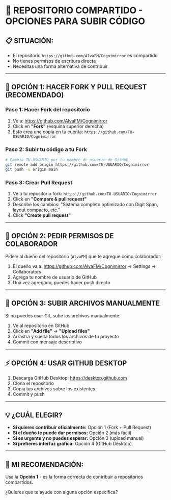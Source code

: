 # 🚨 REPOSITORIO COMPARTIDO - OPCIONES PARA SUBIR CÓDIGO

## 📋 SITUACIÓN:
- El repositorio `https://github.com/AlvaFM/Cognimirror` es compartido
- No tienes permisos de escritura directa
- Necesitas una forma alternativa de contribuir

---

## 🎯 OPCIÓN 1: HACER FORK Y PULL REQUEST (RECOMENDADO)

### Paso 1: Hacer Fork del repositorio
1. Ve a: https://github.com/AlvaFM/Cognimirror
2. Click en **"Fork"** (esquina superior derecha)
3. Esto crea una copia en tu cuenta: `https://github.com/TU-USUARIO/Cognimirror`

### Paso 2: Subir tu código a tu Fork
```bash
# Cambia TU-USUARIO por tu nombre de usuario de GitHub
git remote add origin https://github.com/TU-USUARIO/Cognimirror
git push -u origin main
```

### Paso 3: Crear Pull Request
1. Ve a tu repositorio fork: `https://github.com/TU-USUARIO/Cognimirror`
2. Click en **"Compare & pull request"**
3. Describe los cambios: "Sistema completo optimizado con Digit Span, layout compacto, etc."
4. Click **"Create pull request"**

---

## 🔧 OPCIÓN 2: PEDIR PERMISOS DE COLABORADOR

Pídele al dueño del repositorio (`AlvaFM`) que te agregue como colaborador:
1. El dueño va a: https://github.com/AlvaFM/Cognimirror → Settings → Collaborators
2. Agrega tu nombre de usuario de GitHub
3. Una vez agregado, puedes hacer push directo

---

## 📁 OPCIÓN 3: SUBIR ARCHIVOS MANUALMENTE

Si no puedes usar Git, sube los archivos manualmente:
1. Ve al repositorio en GitHub
2. Click en **"Add file"** → **"Upload files"**
3. Arrastra y suelta todos los archivos de tu proyecto
4. Commit con mensaje descriptivo

---

## ⚡ OPCIÓN 4: USAR GITHUB DESKTOP

1. Descarga GitHub Desktop: https://desktop.github.com
2. Clona el repositorio
3. Copia tus archivos sobre los existentes
4. Commit y push

---

## 💡 ¿CUÁL ELEGIR?

- **Si quieres contribuir oficialmente:** Opción 1 (Fork + Pull Request)
- **Si el dueño te puede dar permisos:** Opción 2 (más fácil)
- **Si es urgente y no puedes esperar:** Opción 3 (upload manual)
- **Si prefieres interfaz gráfica:** Opción 4 (GitHub Desktop)

---

## 🎯 MI RECOMENDACIÓN:

Usa la **Opción 1** - es la forma correcta de contribuir a repositorios compartidos.

¿Quieres que te ayude con alguna opción específica?
